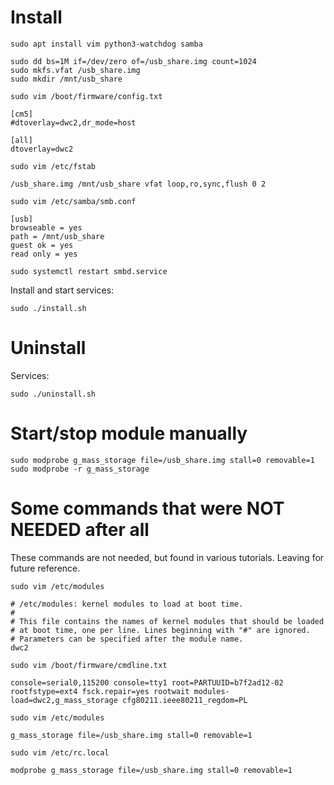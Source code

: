 # Install

```
sudo apt install vim python3-watchdog samba
```

```
sudo dd bs=1M if=/dev/zero of=/usb_share.img count=1024
sudo mkfs.vfat /usb_share.img
sudo mkdir /mnt/usb_share
```

`sudo vim /boot/firmware/config.txt`
```
[cm5]
#dtoverlay=dwc2,dr_mode=host

[all]
dtoverlay=dwc2
```

`sudo vim /etc/fstab`
```
/usb_share.img /mnt/usb_share vfat loop,ro,sync,flush 0 2
```

`sudo vim /etc/samba/smb.conf`
```
[usb]
browseable = yes
path = /mnt/usb_share
guest ok = yes
read only = yes
```
`sudo systemctl restart smbd.service`

Install and start services:
```
sudo ./install.sh
```

# Uninstall

Services:
```
sudo ./uninstall.sh
```

# Start/stop module manually

```
sudo modprobe g_mass_storage file=/usb_share.img stall=0 removable=1
sudo modprobe -r g_mass_storage
```

# Some commands that were NOT NEEDED after all

These commands are not needed, but found in various tutorials. Leaving for future reference.

`sudo vim /etc/modules`
```
# /etc/modules: kernel modules to load at boot time.
#
# This file contains the names of kernel modules that should be loaded
# at boot time, one per line. Lines beginning with "#" are ignored.
# Parameters can be specified after the module name.
dwc2
```

`sudo vim /boot/firmware/cmdline.txt`
```
console=serial0,115200 console=tty1 root=PARTUUID=b7f2ad12-02 rootfstype=ext4 fsck.repair=yes rootwait modules-load=dwc2,g_mass_storage cfg80211.ieee80211_regdom=PL
```

`sudo vim /etc/modules`
```
g_mass_storage file=/usb_share.img stall=0 removable=1
```

`sudo vim /etc/rc.local`
```
modprobe g_mass_storage file=/usb_share.img stall=0 removable=1
```
